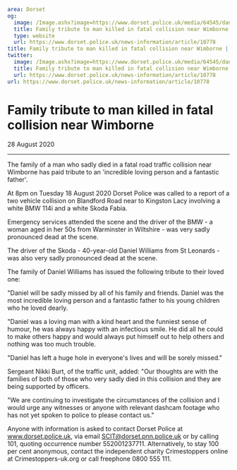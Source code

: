 ```yaml
area: Dorset
og:
  image: /Image.ashx?image=https://www.dorset.police.uk/media/64545/daniel-williams.jpg&amp;amp;width=150
  title: Family tribute to man killed in fatal collision near Wimborne
  type: website
  url: https://www.dorset.police.uk/news-information/article/10778
title: Family tribute to man killed in fatal collision near Wimborne |
twitter:
  image: /Image.ashx?image=https://www.dorset.police.uk/media/64545/daniel-williams.jpg&amp;amp;width=150
  title: Family tribute to man killed in fatal collision near Wimborne
  url: https://www.dorset.police.uk/news-information/article/10778
url: https://www.dorset.police.uk/news-information/article/10778
```

# Family tribute to man killed in fatal collision near Wimborne

28 August 2020

* * *

The family of a man who sadly died in a fatal road traffic collision near Wimborne has paid tribute to an 'incredible loving person and a fantastic father'.

At 8pm on Tuesday 18 August 2020 Dorset Police was called to a report of a two vehicle collision on Blandford Road near to Kingston Lacy involving a white BMW 114i and a white Skoda Fabia.

Emergency services attended the scene and the driver of the BMW - a woman aged in her 50s from Warminster in Wiltshire - was very sadly pronounced dead at the scene.

The driver of the Skoda - 40-year-old Daniel Williams from St Leonards - was also very sadly pronounced dead at the scene.

The family of Daniel Williams has issued the following tribute to their loved one:

"Daniel will be sadly missed by all of his family and friends. Daniel was the most incredible loving person and a fantastic father to his young children who he loved dearly.

"Daniel was a loving man with a kind heart and the funniest sense of humour, he was always happy with an infectious smile. He did all he could to make others happy and would always put himself out to help others and nothing was too much trouble.

"Daniel has left a huge hole in everyone's lives and will be sorely missed."

Sergeant Nikki Burt, of the traffic unit, added: "Our thoughts are with the families of both of those who very sadly died in this collision and they are being supported by officers.

"We are continuing to investigate the circumstances of the collision and I would urge any witnesses or anyone with relevant dashcam footage who has not yet spoken to police to please contact us."

Anyone with information is asked to contact Dorset Police at www.dorset.police.uk, via email SCIT@dorset.pnn.police.uk or by calling 101, quoting occurrence number 552001237711. Alternatively, to stay 100 per cent anonymous, contact the independent charity Crimestoppers online at Crimestoppers-uk.org or call freephone 0800 555 111.

